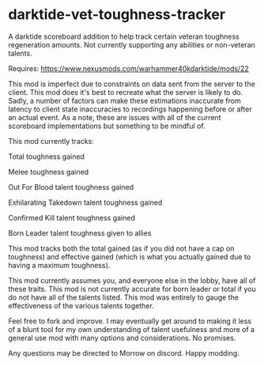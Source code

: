 # darktide-vet-toughness-tracker
 
A darktide scoreboard addition to help track certain veteran toughness regeneration amounts. Not currently supporting any abilities or non-veteran talents.

Requires: https://www.nexusmods.com/warhammer40kdarktide/mods/22

This mod is imperfect due to constraints on data sent from the server to the client. This mod does it's best to recreate what the server is likely to do. Sadly, a number of factors can make these estimations inaccurate from latency to client state inaccuracies to recordings happening before or after an actual event. As a note, these are issues with all of the current scoreboard implementations but something to be mindful of.

This mod currently tracks:

Total toughness gained

Melee toughness gained

Out For Blood talent toughness gained

Exhilarating Takedown talent toughness gained

Confirmed Kill talent toughness gained

Born Leader talent toughness given to allies

This mod tracks both the total gained (as if you did not have a cap on toughness) and effective gained (which is what you actually gained due to having a maximum toughness).

This mod currently assumes you, and everyone else in the lobby, have all of these traits. This mod is not currently accurate for born leader or total if you do not have all of the talents listed. This mod was entirely to gauge the effectiveness of the various talents together.

Feel free to fork and improve. I may eventually get around to making it less of a blunt tool for my own understanding of talent usefulness and more of a general use mod with many options and considerations. No promises.

Any questions may be directed to Morrow on discord. Happy modding.
